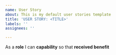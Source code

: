 ```yaml
---
name: User Story
about: This is my default user stories template
title: 'USER STORY: <TITLE>'
labels: ''
assignees: ''

---
```


As a **role**  I can **capability** so that **received benefit**

